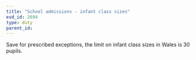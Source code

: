 ```yaml
---
title: "School admissions - infant class sizes"
esd_id: 2694
type: duty
parent_id:  
---
```


Save for prescribed exceptions, the limit on infant class sizes in Wales is 30 pupils. 

